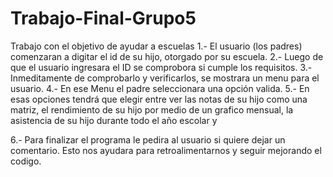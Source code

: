 # Trabajo-Final-Grupo5
 Trabajo con el objetivo de ayudar a escuelas
1.- El usuario (los padres) comenzaran a digitar el id de su hijo, otorgado por su escuela.
2.- Luego de que el usuario ingresara el ID se comprobora si cumple los requisitos. 
3.- Inmeditamente de comprobarlo y verificarlos, se mostrara un menu para el usuario.
4.- En ese Menu el padre seleccionara una opción valida.
5.- En esas opciones tendrá que elegir entre ver las notas de su hijo como una matriz,
    el rendimiento de su hijo por medio de un grafico mensual, la asistencia de su hijo durante todo el año escolar y 

6.- Para finalizar el programa le pedira al usuario si quiere dejar un comentario. Esto nos ayudara para retroalimentarnos y seguir mejorando el codigo.

